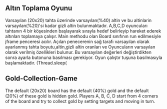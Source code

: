 ## Altın Toplama Oyunu
Varsayılan (20x20) tahta üzerinde varsayılan(%40) altin ve bu altinlarin varsayılan(%20)'si kadar gizli altin bulunmaktadır.
A,B,C,D oyuncuları tahtanın 4 bir köşesinden başlayarak sırayla hedef belirleyip hareket ederek altınları toplamaya çalışır.
Main methodu olan Board sınıfının run edilmesiyle jframe penceresi acılır.
Açılan penecerenin sağ tarafı varsayılan olarak  ayarlanmış tahta boyutu,altin,gizli altin oranları ve Oyuncuların varsayılan olarak  verilmiş özellikleri bulunur.
Bu varsayılan değerleri değiştirdikten sonra ayarla butonuna basılması gerekiyor.
Oyun çalıştır tuşuna basılmasıyla başlamaktadır.
(Thread.sleep(


## Gold-Collection-Game
The default (20x20) board has the default (40%) gold and the default (20%) of these gold is hidden gold.
Players A, B, C, D start from 4 corners of the board and try to collect gold by setting targets and moving in turn.

